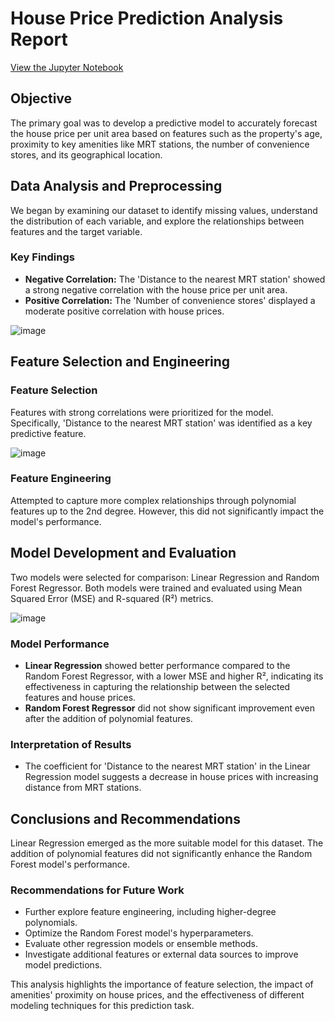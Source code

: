 # House Price Prediction Analysis Report

[View the Jupyter Notebook](https://github.com/Illias-b/House-Price-Prediction-Notebook.git) 

## Objective

The primary goal was to develop a predictive model to accurately forecast the house price per unit area based on features such as the property's age, proximity to key amenities like MRT stations, the number of convenience stores, and its geographical location.

## Data Analysis and Preprocessing

We began by examining our dataset to identify missing values, understand the distribution of each variable, and explore the relationships between features and the target variable.

### Key Findings

- **Negative Correlation:** The 'Distance to the nearest MRT station' showed a strong negative correlation with the house price per unit area.
- **Positive Correlation:** The 'Number of convenience stores' displayed a moderate positive correlation with house prices.

![image](https://github.com/Illias-b/House-Price-Prediction/assets/33836566/d33a13b6-9825-4e16-84c5-324406393159)

## Feature Selection and Engineering

### Feature Selection

Features with strong correlations were prioritized for the model. Specifically, 'Distance to the nearest MRT station' was identified as a key predictive feature.

![image](https://github.com/Illias-b/House-Price-Prediction/assets/33836566/7f8d3661-e7ef-4953-84a5-2d19665bfdb2)

### Feature Engineering

Attempted to capture more complex relationships through polynomial features up to the 2nd degree. However, this did not significantly impact the model's performance.

## Model Development and Evaluation

Two models were selected for comparison: Linear Regression and Random Forest Regressor. Both models were trained and evaluated using Mean Squared Error (MSE) and R-squared (R²) metrics.

![image](https://github.com/Illias-b/House-Price-Prediction/assets/33836566/54f2e44a-6a23-4dc3-ba38-bb0a491a3e86)


### Model Performance

- **Linear Regression** showed better performance compared to the Random Forest Regressor, with a lower MSE and higher R², indicating its effectiveness in capturing the relationship between the selected features and house prices.
- **Random Forest Regressor** did not show significant improvement even after the addition of polynomial features.

### Interpretation of Results

- The coefficient for 'Distance to the nearest MRT station' in the Linear Regression model suggests a decrease in house prices with increasing distance from MRT stations.

## Conclusions and Recommendations

Linear Regression emerged as the more suitable model for this dataset. The addition of polynomial features did not significantly enhance the Random Forest model's performance.

### Recommendations for Future Work

- Further explore feature engineering, including higher-degree polynomials.
- Optimize the Random Forest model's hyperparameters.
- Evaluate other regression models or ensemble methods.
- Investigate additional features or external data sources to improve model predictions.

This analysis highlights the importance of feature selection, the impact of amenities' proximity on house prices, and the effectiveness of different modeling techniques for this prediction task.
